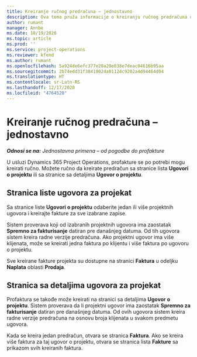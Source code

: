 ```yaml
---
title: Kreiranje ručnog predračuna – jednostavno
description: Ova tema pruža informacije o kreiranju ručnog predračuna u usluzi Project Operations.
author: rumant
manager: Annbe
ms.date: 10/19/2020
ms.topic: article
ms.prod: ''
ms.service: project-operations
ms.reviewer: kfend
ms.author: rumant
ms.openlocfilehash: 5a924de6efc377e28a20e038e7deac04616b95aa
ms.sourcegitcommit: 2b74edd31f38410024a01124c9202a4d94464d04
ms.translationtype: HT
ms.contentlocale: sr-Latn-RS
ms.lasthandoff: 12/17/2020
ms.locfileid: "4764520"
---
```

# <a name="create-a-manual-proforma-invoice---lite"></a>Kreiranje ručnog predračuna – jednostavno

_**Odnosi se na:** Jednostavna primena – od pogodbe do profakture_

U usluzi Dynamics 365 Project Operations, profakture se po potrebi mogu kreirati ručno. Možete ručno da kreirate predračun sa stranice lista **Ugovori o projektu** ili sa stranice sa detaljima **Ugovor o projektu**.

##  <a name="project-contracts-list-page"></a>Stranica liste ugovora za projekat

Sa stranice liste **Ugovori o projektu** odaberite jedan ili više projektnih ugovora i kreirajte fakture za sve izabrane zapise.

Sistem proverava koji od izabranih projektnih ugovora ima zaostatak **Spremno za fakturisanje** datiran pre današnjeg datuma. Od tih ugovora sistem kreira radne verzije predračuna. Ako projektni ugovor ima više klijenata, može se kreirati jedna faktura po klijentu i više faktura po ugovoru o projektu.

Sve kreirane fakture projekta su dostupne na stranici **Faktura** u odeljku **Naplata** oblasti **Prodaja**.

## <a name="project-contract-details-page"></a>Stranica sa detaljima ugovora za projekat

Profaktura se takođe može kreirati na stranici sa detaljima **Ugovor o projektu**. Sistem proverava da li projektni ugovor ima zaostatak **Spremno za fakturisanje** datiran pre današnjeg datuma. Od ovih ugovora sistem kreira radne verzije predračuna na osnovu broja klijenata u svakom predmetu ugovora.

Kada se kreira jedan predračun, otvara se stranica **Faktura**. Ako se kreira više faktura za taj ugovor o projektu, otvara se stranica lista **Fakture** sa prikazom svih kreiranih faktura.
